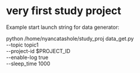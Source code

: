# very first study project
Example start launch string for data generator:

python /home/nyancatashole/study_proj data_get.py\
--topic topic1 \
--project-id $PROJECT_ID \
--enable-log true \
--sleep_time 1000
